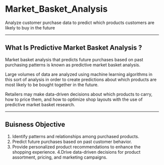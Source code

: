 # Market_Basket_Analysis

Analyze customer purchase data to predict which products customers are likely to buy in the future 

---

## What Is Predictive Market Basket Analysis ?

Market basket analysis that predicts future purchases based on past purchasing patterns is known as predictive market basket analysis. 

Large volumes of data are analyzed using machine learning algorithms in this sort of analysis in order to create predictions about which products are most likely to be bought together in the future. 

Retailers may make data-driven decisions about which products to carry, how to price them, and how to optimize shop layouts with the use of predictive market basket research.  

---

## Buisness Objective 

1. Identify patterns and relationships among purchased products.
2. Predict future purchases based on past customer behavior.
3. Provide personalized product recommendations to enhance the shopping experience.
4.Drive data-driven decisions for product assortment, pricing, and marketing campaigns.

